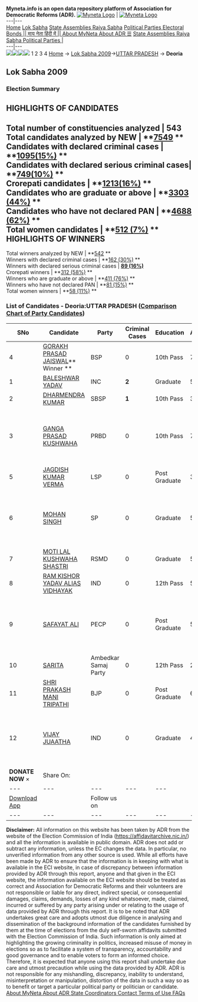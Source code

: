 **Myneta.info is an open data repository platform of Association for Democratic Reforms (ADR).**
[![Myneta Logo](https://www.myneta.info/lib/img/myneta-logo.png)](https://www.myneta.info/) | [![Myneta Logo](https://www.myneta.info/lib/img/adr-logo.png)](https://adrindia.org)  
---|---  
[Home](https://www.myneta.info/) [Lok Sabha](https://www.myneta.info/#ls "Lok Sabha") [ State Assemblies ](https://www.myneta.info/#sa "State Assemblies") [Rajya Sabha](https://www.myneta.info/#rs "Rajya Sabha") [Political Parties ](https://www.myneta.info/party "Political Parties") [ Electoral Bonds ](https://www.myneta.info/electoral_bonds "Electoral Bonds") [ || माय नेता हिंदी में || ](https://translate.google.co.in/translate?prev=hp&hl=en&js=y&u=www.myneta.info&sl=en&tl=hi&history_state0=) [ About MyNeta ](https://adrindia.org/content/about-myneta) [ About ADR ](https://adrindia.org/about-adr/who-we-are) [☰](javascript:void\(0\))
[ State Assemblies ](https://www.myneta.info/#sa "State Assemblies") [ Rajya Sabha ](https://www.myneta.info/#rs "Rajya Sabha") [ Political Parties ](https://www.myneta.info/party "Political Parties")
|   
---|---  
![](https://www.myneta.info/lib/img/banner/banner-1.png)![](https://www.myneta.info/lib/img/banner/banner-2.png)![](https://www.myneta.info/lib/img/banner/banner-3.png)![](https://www.myneta.info/lib/img/banner/banner-4.png)
1  2  3  4 
[Home](https://www.myneta.info/) → [Lok Sabha 2009](https://www.myneta.info/ls2009/)→[UTTAR PRADESH](https://www.myneta.info/ls2009/index.php?action=show_constituencies&state_id=24) → **Deoria**
### 
## Lok Sabha 2009
###  Election Summary 
HIGHLIGHTS OF CANDIDATES  
---  
Total number of constituencies analyzed |  543   
Total candidates analyzed by NEW | **[7549](https://www.myneta.info/ls2009/index.php?action=summary&subAction=candidates_analyzed&sort=candidate#summary) **  
Candidates with declared criminal cases | **[1095(15%)](https://www.myneta.info/ls2009/index.php?action=summary&subAction=crime&sort=candidate#summary) **  
Candidates with declared serious criminal cases| **[749(10%)](https://www.myneta.info/ls2009/index.php?action=summary&subAction=serious_crime&sort=candidate#summary) **  
Crorepati candidates | **[1213(16%)](https://www.myneta.info/ls2009/index.php?action=summary&subAction=crorepati&sort=candidate#summary) **  
Candidates who are graduate or above | **[3303 (44%)](https://www.myneta.info/ls2009/index.php?action=summary&subAction=education&sort=candidate#summary) **  
Candidates who have not declared PAN | **[4688 (62%)](https://www.myneta.info/ls2009/index.php?action=summary&subAction=without_pan&sort=candidate#summary) **  
Total women candidates | **[512 (7%)](https://www.myneta.info/ls2009/index.php?action=summary&subAction=women_candidate&sort=candidate#summary) **  
HIGHLIGHTS OF WINNERS  
---  
Total winners analyzed by NEW | **[542](https://www.myneta.info/ls2009/index.php?action=summary&subAction=winner_analyzed&sort=candidate#summary) **  
Winners with declared criminal cases | **[162 (30%)](https://www.myneta.info/ls2009/index.php?action=summary&subAction=winner_crime&sort=candidate#summary) **  
Winners with declared serious criminal cases | **[89 (16%)](https://www.myneta.info/ls2009/index.php?action=summary&subAction=winner_serious_crime&sort=candidate#summary)**  
Crorepati winners | **[312 (58%)](https://www.myneta.info/ls2009/index.php?action=summary&subAction=winner_crorepati&sort=candidate#summary) **  
Winners who are graduate or above | **[411 (76%)](https://www.myneta.info/ls2009/index.php?action=summary&subAction=winner_education&sort=candidate#summary) **  
Winners who have not declared PAN | **[81 (15%)](https://www.myneta.info/ls2009/index.php?action=summary&subAction=winner_without_pan&sort=candidate#summary) **  
Total women winners | **[58 (11%)](https://www.myneta.info/ls2009/index.php?action=summary&subAction=winner_women&sort=candidate#summary) **  
### List of Candidates - Deoria:UTTAR PRADESH ([Comparison Chart of Party Candidates](https://www.myneta.info/ls2009/comparisonchart.php?constituency_id=93))
SNo | Candidate| Party| Criminal Cases| Education| Age| Total Assets| Liabilities  
---|---|---|---|---|---|---|---  
4  | [GORAKH PRASAD JAISWAL](https://www.myneta.info/ls2009/candidate.php?candidate_id=1854)** Winner ** | BSP | 0 | 10th Pass| 72 | Rs 2,42,17,040 ~ 2 Crore+ | Rs 0 ~   
1  | [BALESHWAR YADAV](https://www.myneta.info/ls2009/candidate.php?candidate_id=1855) | INC | **2** | Graduate| 55 | Rs 75,09,000 ~ 75 Lacs+ | Rs 0 ~   
2  | [DHARMENDRA KUMAR](https://www.myneta.info/ls2009/candidate.php?candidate_id=1860) | SBSP | **1** | 10th Pass| 33 | Rs 25,000 ~ 25 Thou+ | Rs 0 ~   
3  | [GANGA PRASAD KUSHWAHA](https://www.myneta.info/ls2009/candidate.php?candidate_id=1858) | PRBD | 0 | 10th Pass| 70 | ![](https://myneta.info/image_v2.php?myneta_folder=ls2009&candidate_id=1858&col=ta) | ![](https://myneta.info/image_v2.php?myneta_folder=ls2009&candidate_id=1858&col=lia)  
5  | [JAGDISH KUMAR VERMA](https://www.myneta.info/ls2009/candidate.php?candidate_id=1859) | LSP | 0 | Post Graduate| 36 | Rs 13,76,000 ~ 13 Lacs+ | Rs 0 ~   
6  | [MOHAN SINGH](https://www.myneta.info/ls2009/candidate.php?candidate_id=1856) | SP | 0 | Graduate| 58 | ![](https://myneta.info/image_v2.php?myneta_folder=ls2009&candidate_id=1856&col=ta) | ![](https://myneta.info/image_v2.php?myneta_folder=ls2009&candidate_id=1856&col=lia)  
7  | [MOTI LAL KUSHWAHA SHASTRI](https://www.myneta.info/ls2009/candidate.php?candidate_id=1861) | RSMD | 0 | Graduate| 59 | Rs 2,76,11,738 ~ 2 Crore+ | Rs 2,70,590 ~ 2 Lacs+  
8  | [RAM KISHOR YADAV ALIAS VIDHAYAK](https://www.myneta.info/ls2009/candidate.php?candidate_id=1864) | IND | 0 | 12th Pass| 51 | Rs 9,02,430 ~ 9 Lacs+ | Rs 0 ~   
9  | [SAFAYAT ALI](https://www.myneta.info/ls2009/candidate.php?candidate_id=1862) | PECP | 0 | Post Graduate| 51 | ![](https://myneta.info/image_v2.php?myneta_folder=ls2009&candidate_id=1862&col=ta) | ![](https://myneta.info/image_v2.php?myneta_folder=ls2009&candidate_id=1862&col=lia)  
10  | [SARITA](https://www.myneta.info/ls2009/candidate.php?candidate_id=1863) | Ambedkar Samaj Party | 0 | 12th Pass| 27 | Rs 5,30,000 ~ 5 Lacs+ | Rs 0 ~   
11  | [SHRI PRAKASH MANI TRIPATHI](https://www.myneta.info/ls2009/candidate.php?candidate_id=1857) | BJP | 0 | Post Graduate| 64 | Rs 1,24,32,443 ~ 1 Crore+ | Rs 0 ~   
12  | [VIJAY JUAATHA](https://www.myneta.info/ls2009/candidate.php?candidate_id=1865) | IND | 0 | Graduate| 42 | ![](https://myneta.info/image_v2.php?myneta_folder=ls2009&candidate_id=1865&col=ta) | ![](https://myneta.info/image_v2.php?myneta_folder=ls2009&candidate_id=1865&col=lia)  
|  **DONATE NOW** × |  Share On:  | [](https://api.whatsapp.com/send?text=https%3A%2F%2Fmyneta.info%2Fpunjab2022%2Findex.php%3Faction%3Dshow_constituencies%26state_id%3D19) | [](https://www.facebook.com/sharer/sharer.php?u=https%3A%2F%2Fmyneta.info%2Fpunjab2022%2Findex.php%3Faction%3Dshow_constituencies%26state_id%3D19) | [](https://twitter.com/share?url=https%3A%2F%2Fmyneta.info%2Fpunjab2022%2Findex.php%3Faction%3Dshow_constituencies%26state_id%3D19)  
---|---|---|---|---  
| [ Download App ](https://play.google.com/store/apps/details?id=com.webrosoft.myneta1&pcampaignid=pcampaignidMKT-Other-global-all-co-prtnr-py-PartBadge-Mar2515-1) | [](https://play.google.com/store/apps/details?id=com.webrosoft.myneta1&pcampaignid=pcampaignidMKT-Other-global-all-co-prtnr-py-PartBadge-Mar2515-1) |  Follow us on  | [](https://www.facebook.com/adrindia.org/) | [](https://twitter.com/adrspeaks) | [](https://groups.google.com/g/national-election-watch?hl=en&pli=1) | [](https://www.instagram.com/adrspeaks/) | [](https://www.youtube.com/user/adrspeaks) | [](https://sharechat.com/profile/adrspeaks)  
---|---|---|---|---|---|---|---|---  
**Disclaimer:** All information on this website has been taken by ADR from the website of the Election Commission of India (https://affidavitarchive.nic.in/) and all the information is available in public domain. ADR does not add or subtract any information, unless the EC changes the data. In particular, no unverified information from any other source is used. While all efforts have been made by ADR to ensure that the information is in keeping with what is available in the ECI website, in case of discrepancy between information provided by ADR through this report, anyone and that given in the ECI website, the information available on the ECI website should be treated as correct and Association for Democratic Reforms and their volunteers are not responsible or liable for any direct, indirect special, or consequential damages, claims, demands, losses of any kind whatsoever, made, claimed, incurred or suffered by any party arising under or relating to the usage of data provided by ADR through this report. It is to be noted that ADR undertakes great care and adopts utmost due diligence in analysing and dissemination of the background information of the candidates furnished by them at the time of elections from the duly self-sworn affidavits submitted with the Election Commission of India. Such information is only aimed at highlighting the growing criminality in politics, increased misuse of money in elections so as to facilitate a system of transparency, accountability and good governance and to enable voters to form an informed choice. Therefore, it is expected that anyone using this report shall undertake due care and utmost precaution while using the data provided by ADR. ADR is not responsible for any mishandling, discrepancy, inability to understand, misinterpretation or manipulation, distortion of the data in such a way so as to benefit or target a particular political party or politician or candidate. 
[ About MyNeta ](https://adrindia.org/content/about-myneta) [ About ADR ](https://adrindia.org/about-adr/who-we-are) [ State Coordinators ](https://adrindia.org/about-adr/state-coordinators) [ Contact ](https://adrindia.org/contact-us) [ Terms of Use ](https://adrindia.org/content/adr-terms-use) [ FAQs ](https://adrindia.org/content/faqs)
